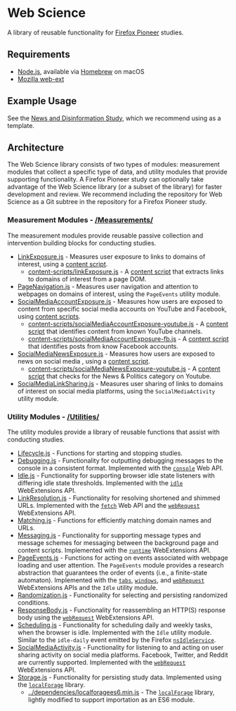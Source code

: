 # Web Science
A library of reusable functionality for [Firefox Pioneer](https://support.mozilla.org/en-US/kb/about-firefox-pioneer) studies.

## Requirements
* [Node.js](https://nodejs.org/en/), available via [Homebrew](https://brew.sh/) on macOS
* [Mozilla web-ext](https://extensionworkshop.com/documentation/develop/getting-started-with-web-ext/)

## Example Usage
See the [News and Disinformation Study](https://github.com/citp/news-disinformation-study), which we recommend using as a template.

## Architecture
The Web Science library consists of two types of modules: measurement modules that collect a specific type of data, and utility modules that provide supporting functionality. A Firefox Pioneer study can optionally take advantage of the Web Science library (or a subset of the library) for faster development and review. We recommend including the repository for Web Science as a Git subtree in the repository for a Firefox Pioneer study.

### Measurement Modules - [/Measurements/](https://github.com/citp/web-science/tree/master/Measurements)
The measurement modules provide reusable passive collection and intervention building blocks for conducting studies.
* [LinkExposure.js](https://github.com/citp/web-science/blob/master/Measurements/LinkExposure.js) - Measures user exposure to links to domains of interest, using a [content script](https://developer.mozilla.org/en-US/docs/Mozilla/Add-ons/WebExtensions/Content_scripts).
  * [content-scripts/linkExposure.js](https://github.com/citp/web-science/blob/master/Measurements/content-scripts/linkExposure.js) - A [content script](https://developer.mozilla.org/en-US/docs/Mozilla/Add-ons/WebExtensions/Content_scripts) that extracts links to domains of interest from a page DOM.
* [PageNavigation.js](https://github.com/citp/web-science/blob/master/Measurements/PageNavigation.js) - Measures user navigation and attention to webpages on domains of interest, using the `PageEvents` utility module.
* [SocialMediaAccountExposure.js](https://github.com/citp/web-science/blob/master/Measurements/SocialMediaNewsExposure.js) - Measures how users are exposed to content from specific social media accounts on YouTube and Facebook, using [content scripts](https://developer.mozilla.org/en-US/docs/Mozilla/Add-ons/WebExtensions/Content_scripts).
  * [content-scripts/socialMediaAccountExposure-youtube.js](https://github.com/citp/web-science/blob/master/Measurements/content-scripts/socialMediaNewsExposure-youtube.js) - A [content script](https://developer.mozilla.org/en-US/docs/Mozilla/Add-ons/WebExtensions/Content_scripts) that identifies content from known YouTube channels.
  * [content-scripts/socialMediaAccountExposure-fb.js](https://github.com/citp/web-science/blob/master/Measurements/content-scripts/socialMediaNewsExposure-fb.js) - A [content script](https://developer.mozilla.org/en-US/docs/Mozilla/Add-ons/WebExtensions/Content_scripts) that identifies posts from know Facebook accounts.
* [SocialMediaNewsExposure.js](https://github.com/citp/web-science/blob/master/Measurements/SocialMediaNewsExposure.js) - Measures how users are exposed to news on social media , using a [content script](https://developer.mozilla.org/en-US/docs/Mozilla/Add-ons/WebExtensions/Content_scripts).
  * [content-scripts/socialMediaNewsExposure-youtube.js](https://github.com/citp/web-science/blob/master/Measurements/content-scripts/socialMediaNewsExposure-youtube.js) - A [content script](https://developer.mozilla.org/en-US/docs/Mozilla/Add-ons/WebExtensions/Content_scripts) that checks for the News & Politics category on Youtube.
* [SocialMediaLinkSharing.js](https://github.com/citp/web-science/blob/master/Measurements/SocialMediaLinkSharing.js) - Measures user sharing of links to domains of interest on social media platforms, using the `SocialMediaActivity` utility module.

### Utility Modules - [/Utilities/](https://github.com/citp/web-science/tree/master/Utilities)
The utility modules provide a library of reusable functions that assist with conducting studies.
* [Lifecycle.js](https://github.com/citp/web-science/blob/master/Utilities/Lifecycle.js) - Functions for starting and stopping studies.
* [Debugging.js](https://github.com/citp/web-science/blob/master/Utilities/Debugging.js) - Functionality for outputting debugging messages to the console in a consistent format. Implemented with the [`console`](https://developer.mozilla.org/en-US/docs/Web/API/console) Web API.
* [Idle.js](https://github.com/citp/web-science/blob/master/Utilities/Idle.js) - Functionality for supporting browser idle state listeners with differing idle state thresholds. Implemented with the [`idle`](https://developer.mozilla.org/en-US/docs/Mozilla/Add-ons/WebExtensions/API/idle) WebExtensions API.
* [LinkResolution.js](https://github.com/citp/web-science/blob/master/Utilities/LinkResolution.js) - Functionality for resolving shortened and shimmed URLs. Implemented with the [`fetch`](https://developer.mozilla.org/en-US/docs/Web/API/Fetch_API) Web API and the [`webRequest`](https://developer.mozilla.org/en-US/docs/Mozilla/Add-ons/WebExtensions/API/webRequest) WebExtensions API.
* [Matching.js](https://github.com/citp/web-science/blob/master/Utilities/Matching.js) - Functions for efficiently matching domain names and URLs.
* [Messaging.js](https://github.com/citp/web-science/blob/master/Utilities/Messaging.js) - Functionality for supporting message types and message schemes for messaging between the background page and content scripts. Implemented with the [`runtime`](https://developer.mozilla.org/en-US/docs/Mozilla/Add-ons/WebExtensions/API/runtime) WebExtensions API.
* [PageEvents.js](https://github.com/citp/web-science/blob/master/Utilities/PageEvents.js) - Functions for acting on events associated with webpage loading and user attention. The `PageEvents` module provides a research abstraction that guarantees the order of events (i.e., a finite-state automaton). Implemented with the [`tabs`](https://developer.mozilla.org/en-US/docs/Mozilla/Add-ons/WebExtensions/API/tabs), [`windows`](https://developer.mozilla.org/en-US/docs/Mozilla/Add-ons/WebExtensions/API/windows), and [`webRequest`](https://developer.mozilla.org/en-US/docs/Mozilla/Add-ons/WebExtensions/API/webRequest) WebExtensions APIs and the `Idle` utility module.
* [Randomization.js](https://github.com/citp/web-science/blob/master/Utilities/Randomization.js) - Functionality for selecting and persisting randomized conditions.
* [ResponseBody.js](https://github.com/citp/web-science/blob/master/Utilities/ResponseBody.js) - Functionality for reassembling an HTTP(S) response body using the [`webRequest`](https://developer.mozilla.org/en-US/docs/Mozilla/Add-ons/WebExtensions/API/webRequest) WebExtensions API.
* [Scheduling.js](https://github.com/citp/web-science/blob/master/Utilities/Scheduling.js) - Functionality for scheduling daily and weekly tasks, when the browser is idle. Implemented with the `Idle` utility module. Similar to the `idle-daily` event emitted by the Firefox [`nsIdleService`](https://developer.mozilla.org/en-US/docs/Mozilla/Tech/XPCOM/Reference/Interface/nsIIdleService).
* [SocialMediaActivity.js](https://github.com/citp/web-science/blob/master/Utilities/SocialMediaActivity.js) - Functionality for listening to and acting on user sharing activity on social media platforms. Facebook, Twitter, and Reddit are currently supported. Implemented with the [`webRequest`](https://developer.mozilla.org/en-US/docs/Mozilla/Add-ons/WebExtensions/API/webRequest) WebExtensions API.
* [Storage.js](https://github.com/citp/web-science/blob/master/Utilities/Storage.js) - Functionality for persisting study data. Implemented using the [`localForage`](https://github.com/localForage/localForage) library.
  * [../dependencies/localforagees6.min.js](https://github.com/citp/web-science/blob/master/dependencies/localforagees6.min.js) - The [`localForage`](https://github.com/localForage/localForage) library, lightly modified to support importation as an ES6 module.
